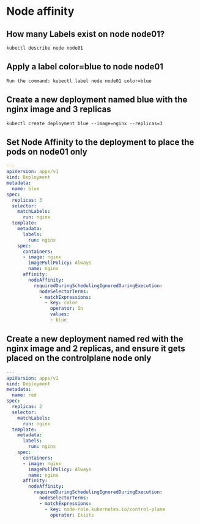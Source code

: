 # Node affinity

## How many Labels exist on node node01?

`kubectl describe node node01`

## Apply a label color=blue to node node01

`Run the command: kubectl label node node01 color=blue`

## Create a new deployment named blue with the nginx image and 3 replicas

`kubectl create deployment blue --image=nginx --replicas=3`

## Set Node Affinity to the deployment to place the pods on node01 only

```yaml
---
apiVersion: apps/v1
kind: Deployment
metadata:
  name: blue
spec:
  replicas: 3
  selector:
    matchLabels:
      run: nginx
  template:
    metadata:
      labels:
        run: nginx
    spec:
      containers:
      - image: nginx
        imagePullPolicy: Always
        name: nginx
      affinity:
        nodeAffinity:
          requiredDuringSchedulingIgnoredDuringExecution:
            nodeSelectorTerms:
            - matchExpressions:
              - key: color
                operator: In
                values:
                - blue
```

## Create a new deployment named red with the nginx image and 2 replicas, and ensure it gets placed on the controlplane node only

```yaml
---
apiVersion: apps/v1
kind: Deployment
metadata:
  name: red
spec:
  replicas: 2
  selector:
    matchLabels:
      run: nginx
  template:
    metadata:
      labels:
        run: nginx
    spec:
      containers:
      - image: nginx
        imagePullPolicy: Always
        name: nginx
      affinity:
        nodeAffinity:
          requiredDuringSchedulingIgnoredDuringExecution:
            nodeSelectorTerms:
            - matchExpressions:
              - key: node-role.kubernetes.io/control-plane
                operator: Exists
```
